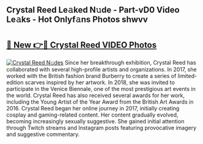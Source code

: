## Crystal Reed Le𝚊ked N𝚞de - Part-vD0 Video Le𝚊ks - Hot Onlyf𝚊ns Photos shwvv

# <h2><a href="http://ab89999.deff.icu/?id=Crystal+Reed">🔗 New 👉🔴 Crystal Reed VIDEO Photos</a></h2>

[![Crystal Reed N𝚞des](https://i.imgur.com/rIISA9y.gif)](http://ab89999.deff.icu/?id=Crystal+Reed)
Since her breakthrough exhibition, Crystal Reed has collaborated with several high-profile artists and organizations. In 2017, she worked with the British fashion brand Burberry to create a series of limited-edition scarves inspired by her artwork. In 2018, she was invited to participate in the Venice Biennale, one of the most prestigious art events in the world. Crystal Reed has also received several awards for her work, including the Young Artist of the Year Award from the British Art Awards in 2016. Crystal Reed began her online journey in 2017, initially creating cosplay and gaming-related content. Her content gradually evolved, becoming increasingly sexually suggestive. She gained initial attention through Twitch streams and Instagram posts featuring provocative imagery and suggestive commentary.
